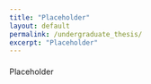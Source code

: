 ```yaml
---
title: "Placeholder"
layout: default
permalink: /undergraduate_thesis/
excerpt: "Placeholder"
---
```


<div style="padding-top: 7px;"></div>
Placeholder

